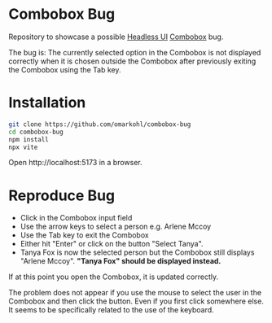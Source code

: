 # Combobox Bug

Repository to showcase a possible [Headless UI](https://headlessui.com/)
[Combobox](https://headlessui.com/react/combobox) bug.

The bug is: The currently selected option in the Combobox is not displayed
correctly when it is chosen outside the Combobox after previously exiting the
Combobox using the Tab key.


# Installation

```bash
git clone https://github.com/omarkohl/combobox-bug
cd combobox-bug
npm install
npx vite
```

Open http://localhost:5173 in a browser.


# Reproduce Bug

* Click in the Combobox input field
* Use the arrow keys to select a person e.g. Arlene Mccoy
* Use the Tab key to exit the Combobox
* Either hit "Enter" or click on the button "Select Tanya".
* Tanya Fox is now the selected person but the Combobox still displays "Arlene
  Mccoy". **"Tanya Fox" should be displayed instead.**

If at this point you open the Combobox, it is updated correctly.

The problem does not appear if you use the mouse to select the user in the
Combobox and then click the button. Even if you first click somewhere else. It
seems to be specifically related to the use of the keyboard.

